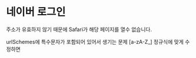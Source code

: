 # 네이버 로그인

주소가 유효하지 않기 때문에 Safari가 해당 페이지를 열수 없습니다.

urlSchemes에 특수문자가 포함되어 있어서 생기는 문제
[a-zA-Z_] 정규식에 맞게 수정하면 
